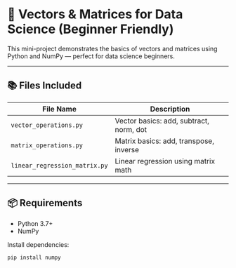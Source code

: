 # 🧮 Vectors & Matrices for Data Science (Beginner Friendly)

This mini-project demonstrates the basics of vectors and matrices using Python and NumPy — perfect for data science beginners.

---

## 📚 Files Included

| File Name                 | Description                                 |
|--------------------------|---------------------------------------------|
| `vector_operations.py`   | Vector basics: add, subtract, norm, dot     |
| `matrix_operations.py`   | Matrix basics: add, transpose, inverse      |
| `linear_regression_matrix.py` | Linear regression using matrix math |

---

## 📦 Requirements

- Python 3.7+
- NumPy

Install dependencies:

```bash
pip install numpy
